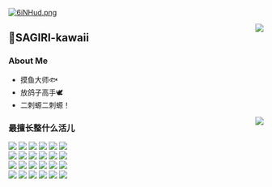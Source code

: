 
[![6iNHud.png](https://s3.ax1x.com/2021/03/01/6iNHud.png)](https://imgtu.com/i/6iNHud)

<a href="https://github.com/anuraghazra/github-readme-stats">
  <img align="right" src="https://github-readme-stats.vercel.app/api?username=SAGIRI-kawaii&show_icons=true&hide_border=true&include_all_commits_disable=false&custom_title=纱雾酱世界第一可爱！！！&count_private=true">
</a>

## 🌱SAGIRI-kawaii
### About Me
- 摸鱼大师🐟
- 放鸽子高手🕊
- 二刺螈二刺螈！

<a href=#>
  <img align="right" src="https://github-readme-stats.vercel.app/api/top-langs/?username=SAGIRI-kawaii&layout=compact&hide_border=true">
</a>

### 最擅长整什么活儿

![](https://img.shields.io/badge/-Python-3776ab?style=flat-square&logo=python&logoColor=fff)
![](https://img.shields.io/badge/-Python-3776ab?style=flat-square&logo=python&logoColor=fff)
![](https://img.shields.io/badge/-Python-3776ab?style=flat-square&logo=python&logoColor=fff)
![](https://img.shields.io/badge/-Python-3776ab?style=flat-square&logo=python&logoColor=fff)
![](https://img.shields.io/badge/-Python-3776ab?style=flat-square&logo=python&logoColor=fff)
![](https://img.shields.io/badge/-HTML5-e34f26?style=flat-square&logo=HTML5&logoColor=fff)
<br>
![](https://img.shields.io/badge/-Python-3776ab?style=flat-square&logo=python&logoColor=fff)
![](https://img.shields.io/badge/-Python-3776ab?style=flat-square&logo=python&logoColor=fff)
![](https://img.shields.io/badge/-Python-3776ab?style=flat-square&logo=python&logoColor=fff)
![](https://img.shields.io/badge/-Python-3776ab?style=flat-square&logo=python&logoColor=fff)
![](https://img.shields.io/badge/-Python-3776ab?style=flat-square&logo=python&logoColor=fff)
![](https://img.shields.io/badge/-CSS3-1572b6?style=flat-square&logo=CSS3&labelColor=1572b6)
<br>
![](https://img.shields.io/badge/-Python-3776ab?style=flat-square&logo=python&logoColor=fff)
![](https://img.shields.io/badge/-Python-3776ab?style=flat-square&logo=python&logoColor=fff)
![](https://img.shields.io/badge/-Python-3776ab?style=flat-square&logo=python&logoColor=fff)
![](https://img.shields.io/badge/-Python-3776ab?style=flat-square&logo=python&logoColor=fff)
![](https://img.shields.io/badge/-Python-3776ab?style=flat-square&logo=python&logoColor=fff)
![](https://img.shields.io/badge/-Java-ce0000?style=flat-square&logo=Java&logoColor=fff)
<br>
![](https://img.shields.io/badge/-Python-3776ab?style=flat-square&logo=python&logoColor=fff)
![](https://img.shields.io/badge/-Python-3776ab?style=flat-square&logo=python&logoColor=fff)
![](https://img.shields.io/badge/-Python-3776ab?style=flat-square&logo=python&logoColor=fff)
![](https://img.shields.io/badge/-Python-3776ab?style=flat-square&logo=python&logoColor=fff)
![](https://img.shields.io/badge/-Python-3776ab?style=flat-square&logo=python&logoColor=fff)
![](https://img.shields.io/badge/-C%2b%2b-cc961c?style=flat-square&logo=C%2b%2b&logoColor=fff)
